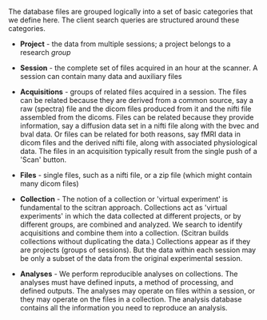 The database files are grouped logically into a set of basic categories that we define here.  The client search queries are structured around these categories.

* **Project** - the data from multiple sessions; a project belongs to a research *group* 
* **Session** - the complete set of files acquired in an hour at the scanner.  A session can contain many data and auxiliary files
* **Acquisitions** - groups of related files acquired in a session.  The files can be related because they are derived from a common source, say a raw (spectra) file and the dicom files produced from it and the nifti file assembled from the dicoms.  Files can be related because they provide information, say a diffusion data set in a nifti file along with the bvec and bval data.  Or files can be related for both reasons, say fMRI data in dicom files and the derived nifti file, along with associated physiological data.  The files in an acquisition typically result from the single push of a 'Scan' button.
* **Files** - single files, such as a nifti file, or a zip file (which might contain many dicom files)

* **Collection** - The notion of a collection or 'virtual experiment' is fundamental to the scitran approach.  Collections act as 'virtual experiments' in which the data collected at different projects, or by different groups, are combined and analyzed.  We search to identify acquisitions and combine them into a collection.  (Scitran builds collections without duplicating the data.) Collections appear as if they are projects (groups of sessions).  But the data within each session may be only a subset of the data from the original experimental session.

* **Analyses** - We perform reproducible analyses on collections.  The analyses must have defined inputs, a method of processing, and defined outputs.  The analyses may operate on files within a session, or they may operate on the files in a collection. The analysis database contains all the information you need to reproduce an analysis.